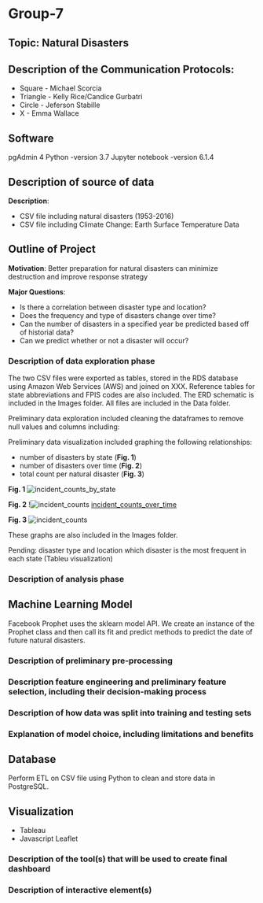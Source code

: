 # Group-7

## Topic: Natural Disasters

## Description of the Communication Protocols:

- Square - Michael Scorcia
- Triangle - Kelly Rice/Candice Gurbatri
- Circle - Jeferson Stabille
- X - Emma Wallace

## Software
pgAdmin 4
Python -version 3.7
Jupyter notebook -version 6.1.4

## Description of source of data

**Description**:
* CSV file including natural disasters (1953-2016)
* CSV file including Climate Change: Earth Surface Temperature Data 

## Outline of Project

**Motivation**: 
Better preparation for natural disasters can minimize destruction and improve response strategy

**Major Questions**:
- Is there a correlation between disaster type and location?
- Does the frequency and type of disasters change over time?
- Can the number of disasters in a specified year be predicted based off of historial data? 
- Can we predict whether or not a disaster will occur?

### Description of data exploration phase
The two CSV files were exported as tables, stored in the RDS database using Amazon Web Services (AWS) and joined on XXX.
Reference tables for state abbreviations and FPIS codes are also included. The ERD schematic is included in the Images folder. All files are included in the Data folder.

Preliminary data exploration included cleaning the dataframes to remove null values and columns including:

Preliminary data visualization included graphing the following relationships:
* number of disasters by state (**Fig. 1**)
* number of disasters over time (**Fig. 2**)
* total count per natural disaster (**Fig. 3**)

**Fig. 1**
![incident_counts_by_state](https://user-images.githubusercontent.com/45336910/132601880-49945f70-8853-4f02-9cb6-5b4a41a6c1d3.png)

**Fig. 2**
!![incident_counts](https://user-images.githubusercontent.com/45336910/132601946-8c029ab8-5f79-464c-922a-9a8aec1f0a54.png)
[incident_counts_over_time](https://user-images.githubusercontent.com/45336910/132601919-6fa9ffdd-2335-49ce-ac28-1f8586b2fcdc.png)

**Fig. 3**
![incident_counts](https://user-images.githubusercontent.com/45336910/132602012-1f561a2a-1770-4ca8-a6e3-7af45dbc8c9f.png)

These graphs are also included in the Images folder.

Pending:
disaster type and location
which disaster is the most frequent in each state (Tableu visualization)

### Description of analysis phase 

## Machine Learning Model

Facebook Prophet uses the sklearn model API. We create an instance of the Prophet class and then call its fit and predict methods to predict the date of future natural disasters.

### Description of preliminary pre-processing 

### Description feature engineering and preliminary feature selection, including their decision-making process

###  Description of how data was split into training and testing sets 

### Explanation of model choice, including limitations and benefits

## Database

Perform ETL on CSV file using Python to clean and store data in PostgreSQL.

## Visualization

- Tableau
- Javascript Leaflet

### Description of the tool(s) that will be used to create final dashboard

### Description of interactive element(s)

